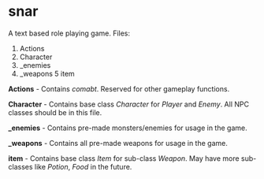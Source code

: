 # snar
A text based role playing game.
Files:
1. Actions
2. Character
3. \_enemies
4. \_weapons
5 item

**Actions** - 
Contains _comabt_. Reserved for other gameplay functions.

**Character** -
Contains base class _Character_ for _Player_ and _Enemy_.
All NPC classes should be in this file.

**\_enemies** - 
 Contains pre-made monsters/enemies for usage in the game.
 
 **\_weapons** - 
 Contains all pre-made weapons for usage in the game.
 
 **item** - 
 Contains base class _Item_ for sub-class _Weapon_.
 May have more sub-classes like _Potion_, _Food_ in the future.
